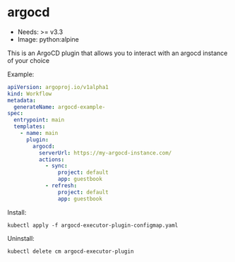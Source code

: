 <!-- This is an auto-generated file. DO NOT EDIT -->
# argocd

* Needs: >= v3.3
* Image: python:alpine

This is an ArgoCD plugin that allows you to interact with an argocd instance of your choice

Example:

```yaml
apiVersion: argoproj.io/v1alpha1
kind: Workflow
metadata:
  generateName: argocd-example-
spec:
  entrypoint: main
  templates:
    - name: main
      plugin:
        argocd:
          serverUrl: https://my-argocd-instance.com/
          actions:
            - sync:
                project: default
                app: guestbook
            - refresh:
                project: default
                app: guestbook
```


Install:

    kubectl apply -f argocd-executor-plugin-configmap.yaml

Uninstall:
	
    kubectl delete cm argocd-executor-plugin 
